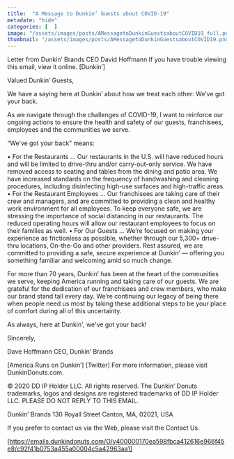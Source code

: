 ```yaml
---
title:  "A Message to Dunkin’ Guests about COVID-19"
metadate: "hide"
categories: [  ]
image: "/assets/images/posts/AMessagetoDunkinGuestsaboutCOVID19_full.png"
thumbnail: "/assets/images/posts/AMessagetoDunkinGuestsaboutCOVID19.png"
---
```



Letter from Dunkin’ Brands CEO David Hoffmann
If you have trouble viewing this email, view it online.
[Dunkin’]

Valued Dunkin’ Guests,

We have a saying here at Dunkin’ about how we treat each other: We’ve got your back.

As we navigate through the challenges of COVID-19, I want to reinforce our ongoing actions to ensure the health and safety of our guests, franchisees, employees and the communities we serve.

“We’ve got your back” means:

•       For the Restaurants … Our restaurants in the U.S. will have reduced hours and will be limited to drive-thru and/or carry-out-only service. We have removed access to seating and tables from the dining and patio area. We have increased standards on the frequency of handwashing and cleaning procedures, including disinfecting high-use surfaces and high-traffic areas.
•       For the Restaurant Employees … Our franchisees are taking care of their crew and managers, and are committed to providing a clean and healthy work environment for all employees. To keep everyone safe, we are stressing the importance of social distancing in our restaurants. The reduced operating hours will allow our restaurant employees to focus on their families as well.
•       For Our Guests … We’re focused on making your experience as frictionless as possible, whether through our 5,300+ drive-thru locations, On-the-Go and other providers. Rest assured, we are committed to providing a safe, secure experience at Dunkin’ — offering you something familiar and welcoming amid so much change.

For more than 70 years, Dunkin’ has been at the heart of the communities we serve, keeping America running and taking care of our guests. We are grateful for the dedication of our franchisees and crew members, who make our brand stand tall every day. We’re continuing our legacy of being there when people need us most by taking these additional steps to be your place of comfort during all of this uncertainty.

As always, here at Dunkin', we've got your back!

Sincerely,

Dave Hoffmann
CEO, Dunkin’ Brands

[America Runs on Dunkin’]
[Twitter]
For more information, please visit DunkinDonuts.com.

© 2020 DD IP Holder LLC. All rights reserved. The Dunkin’ Donuts trademarks, logos and designs are registered trademarks of DD IP Holder LLC. PLEASE DO NOT REPLY TO THIS EMAIL.

Dunkin’ Brands 130 Royall Street Canton, MA, 02021, USA

If you prefer to contact us via the Web, please visit the Contact Us.


[https://emails.dunkindonuts.com/O/v400000170ea598fbca412616e966f45e8/c92f41b0753a455a00004c5a42963aa1]

